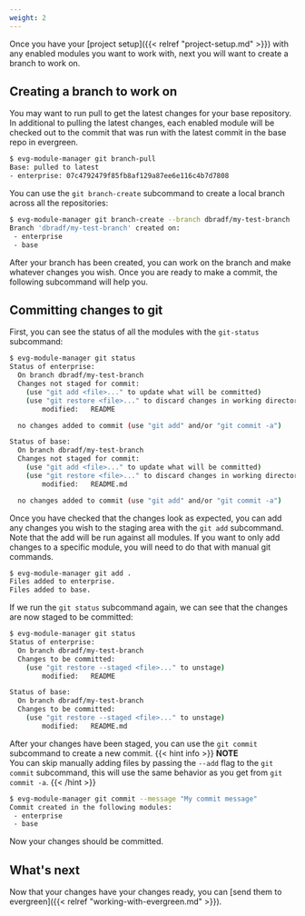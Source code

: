 ```yaml
---
weight: 2
---
```

Once you have your [project setup]({{< relref "project-setup.md" >}}) with any enabled modules 
you want to work with, next you will want to create a branch to work on.

## Creating a branch to work on

You may want to run pull to get the latest changes for your base repository. In additional to pulling
the latest changes, each enabled module will be checked out to the commit that was run with the 
latest commit in the base repo in evergreen.

```bash
$ evg-module-manager git branch-pull
Base: pulled to latest
- enterprise: 07c4792479f85fb8af129a87ee6e116c4b7d7808
```

You can use the `git branch-create` subcommand to create a local branch across all the repositories:
```bash
$ evg-module-manager git branch-create --branch dbradf/my-test-branch
Branch 'dbradf/my-test-branch' created on:
 - enterprise
 - base
```

After your branch has been created, you can work on the branch and make whatever changes you wish.
Once you are ready to make a commit, the following subcommand will help you.

## Committing changes to git

First, you can see the status of all the modules with the `git-status` subcommand:

```bash
$ evg-module-manager git status
Status of enterprise:
  On branch dbradf/my-test-branch
  Changes not staged for commit:
    (use "git add <file>..." to update what will be committed)
    (use "git restore <file>..." to discard changes in working directory)
        modified:   README

  no changes added to commit (use "git add" and/or "git commit -a")

Status of base:
  On branch dbradf/my-test-branch
  Changes not staged for commit:
    (use "git add <file>..." to update what will be committed)
    (use "git restore <file>..." to discard changes in working directory)
        modified:   README.md

  no changes added to commit (use "git add" and/or "git commit -a")
```

Once you have checked that the changes look as expected, you can add any changes you wish to
the staging area with the `git add` subcommand. Note that the add will be run against all 
modules.  If you want to only add changes to a specific module, you will need to do that with 
manual git commands.

```bash
$ evg-module-manager git add .
Files added to enterprise.
Files added to base.
```

If we run the `git status` subcommand again, we can see that the changes are now staged to be
committed:

```bash
$ evg-module-manager git status
Status of enterprise:
  On branch dbradf/my-test-branch
  Changes to be committed:
    (use "git restore --staged <file>..." to unstage)
        modified:   README

Status of base:
  On branch dbradf/my-test-branch
  Changes to be committed:
    (use "git restore --staged <file>..." to unstage)
        modified:   README.md
```

After your changes have been staged, you can use the `git commit` subcommand to create a new
commit. 
{{< hint info >}}
**NOTE**\
You can skip manually adding files by passing the `--add` flag to the `git commit` 
subcommand, this will use the same behavior as you get from `git commit -a`.
{{< /hint >}}

```bash
$ evg-module-manager git commit --message "My commit message"
Commit created in the following modules:
 - enterprise
 - base
```

Now your changes should be committed.

## What's next

Now that your changes have your changes ready, you can 
[send them to evergreen]({{< relref "working-with-evergreen.md" >}}).
